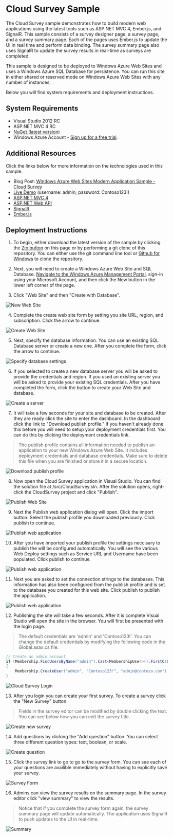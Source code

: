 # Cloud Survey Sample
The Cloud Survey sample demonstrates how to build modern web applications using the latest tools such as ASP.NET MVC 4, Ember.js, and SignalR. This sample consists of a survey designer page, a survey page, and a survey summary page. Each of the pages uses Ember.js to update the UI in real time and perform data binding. The survey summary page also uses SignalR to update the survey results in real-time as surveys are completed.

This sample is designed to be deployed to Windows Azure Web Sites and uses a Windows Azure SQL Database for persistence. You can run this site in either shared or reserved mode on Windows Azure Web Sites with any number of instances.

Below you will find system requirements and deployment instructions.

## System Requirements
* Visual Studio 2012 RC
* ASP.NET MVC 4 RC
* [NuGet (latest version)](http://www.nuget.org)
* Windows Azure Account - [Sign up for a free trial](https://www.windowsazure.com/en-us/pricing/free-trial/).

## Additional Resources
Click the links below for more information on the technologies used in this sample.

* Blog Post: [Windows Azure Web Sites Modern Application Sample - Cloud Survey](http://blog.ntotten.com/2012/07/24/windows-azure-web-sites-modern-application-sample-cloud-survey/)
* [Live Demo](http://cloudsurvey.azurewebsites.net) (username: admin; password: Contoso123!)
* [ASP.NET MVC 4](http://www.asp.net/mvc/mvc4)
* [ASP.NET Web API](http://www.asp.net/web-api/overview)
* [SignalR](http://signalr.net/)
* [Ember.js](http://emberjs.com/)

## Deployment Instructions

1. To begin, either download the latest version of the sample by clicking the [Zip button](https://github.com/WindowsAzure-Samples/CloudSurvey/zipball/master) on this page or by performing a git clone of this repository. You can either use the git command line tool or [Github for Windows](github-windows://openRepo/https://github.com/WindowsAzure-Samples/CloudSurvey) to clone the repository.

2. Next, you will need to create a Windows Azure Web Site and SQL Database. [Navigate to the Windows Azure Management Portal](http://manage.windowsazure.com), sign-in using your Microsoft Account, and then click the New button in the lower left corner of the page.

3. Click "Web Site" and then "Create with Database".

  ![New Web Site](https://github.com/WindowsAzure-Samples/CloudSurvey/raw/master/assets/newwebsite.png)

4. Complete the create web site form by setting you site URL, region, and subscription. Click the arrow to continue.

  ![Create Web Site](https://github.com/WindowsAzure-Samples/CloudSurvey/raw/master/assets/createwebsite1.png)
  
5. Next, specify the database information. You can use an existing SQL Database server or create a new one. After you complete the form, click the arrow to continue.

  ![Specify database settings](https://github.com/WindowsAzure-Samples/CloudSurvey/raw/master/assets/createwebsite2.png)
  
6. If you selected to create a new database server you will be asked to provide the credentials and region. If you used an existing server you will be asked to provide your existing SQL credentials. After you have completed the form, click the button to create your Web Site and database.

  ![Create a server](https://github.com/WindowsAzure-Samples/CloudSurvey/raw/master/assets/createwebsite2.png)
  
7. It will take a few seconds for your site and database to be created. After they are ready click the site to enter the dashboard. In the dashboard click the link to "Download publish profile." If you haven't already done this before you will need to setup your deployment credentials first. You can do this by clicking the deployment credentials link.

  > The publish profile contains all information needed to publish an application to your new Windows Azure Web Site. It includes deployment credentials and database credentials. Make sure to delete this file when you are finished or store it in a secure location.
 
  ![Download publish profile](https://github.com/WindowsAzure-Samples/CloudSurvey/raw/master/assets/downloadpublishprofile.png)
  
8. Now open the Cloud Survey application in Visual Studio. You can find the solution file at /src/CloudSurvey.sln. After the solution opens, right-click the CloudSurvey project and click "Publish".

  ![Publish Web Site](https://github.com/WindowsAzure-Samples/CloudSurvey/raw/master/assets/publishwebsite.png)
  
9. Next the Publish web application dialog will open. Click the import button. Select the publish profile you downloaded previously. Click publish to continue.

  ![Publish web application](https://github.com/WindowsAzure-Samples/CloudSurvey/raw/master/assets/publishweb1.png)
  
10. After you have imported your publish profile the settings neccisary to publish the will be configured automatically. You will see the various Web Deploy settings such as Service URL and Username have been populated. Click publish to continue.

  ![Publish web application](https://github.com/WindowsAzure-Samples/CloudSurvey/raw/master/assets/publishweb2.png)
  
11. Next you are asked to set the connection strings to the databases. This information has also been configured from the publish profile and is set to the database you created for this web site. Click publish to publish the application.

  ![Publish web application](https://github.com/WindowsAzure-Samples/CloudSurvey/raw/master/assets/publishweb3.png)
  
12. Publishing the site will take a few seconds. After it is complete Visual Studio will open the site in the browser. You will first be presented with the login page.

  > The default credentials are 'admin' and 'Contoso123!'. You can change the default credentials by modifying the following code in the Global.asax.cs file.

  ```csharp
  // Create an admin account
  if (Membership.FindUsersByName("admin").Cast<MembershipUser>().FirstOrDefault() == null)
  {
      Membership.CreateUser("admin", "Contoso123!", "admin@contoso.com");
  }
  ```

  ![Cloud Survey Login](https://github.com/WindowsAzure-Samples/CloudSurvey/raw/master/assets/cloudsurvey_login.png)
  
13. After you login you can create your first survey. To create a survey click the "New Survey" button.

  > Fields in the survey editor can be modified by double clicking the text. You can see below how you can edit the survey title.
  
  ![Create new survey](https://github.com/WindowsAzure-Samples/CloudSurvey/raw/master/assets/cloudsurvey_createsurvey.png)
  
14. Add questions by clicking the "Add question" button. You can select three different question types: text, boolean, or scale.

  ![Create question](https://github.com/WindowsAzure-Samples/CloudSurvey/raw/master/assets/cloudsurvey_addquestion.png)
  
15. Click the survey link to go to go to the survey form. You can see each of your questions are availible immediately without having to explicitly save your survey.

  ![Survey Form](https://github.com/WindowsAzure-Samples/CloudSurvey/raw/master/assets/cloudsurvey_surveyform.png)
  
16. Admins can view the survey results on the summary page. In the survey editor click "view summary" to view the results.

  > Notice that if you complete the survey form again, the survey summary page will update automatically. The application uses SignalR to push updates to the UI in real-time.
  
  ![Summary](https://github.com/WindowsAzure-Samples/CloudSurvey/raw/master/assets/cloudsurvey_summary.png)
  